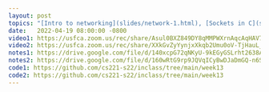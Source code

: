 ```yaml
---
layout: post
topics: "[Intro to networking](slides/network-1.html), [Sockets in C](slides/network-2.html)"
date:   2022-04-19 08:00:00 -0800
video1: https://usfca.zoom.us/rec/share/Asul0BXZ849DY8qMMPWXrnAqcAqHAV7hdIXdhzcEfFhEvSjpW2Ar6eUKDh1ojODJ.VwynPy0P_iNRSYsl
video2: https://usfca.zoom.us/rec/share/XXkGvZyYynjxXkqb2Umu0oV-TjHauL_zpE0CxN_0t4YCqN06hD-sslXKrUo5_nHZ.IQI-KxzGr6VHR87f
notes1: https://drive.google.com/file/d/140xcpG72qNKyU-9kEGyGSLrht2638ABt/view?usp=sharing
notes2: https://drive.google.com/file/d/160wRtG9rp9JQVqICyBwDJaDmGQ-n6S8f/view?usp=sharing
code1: https://github.com/cs221-s22/inclass/tree/main/week13
code2: https://github.com/cs221-s22/inclass/tree/main/week13
---
```

